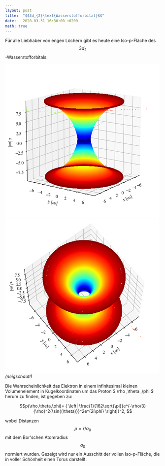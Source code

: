 ```yaml
---
layout: post
title:  "$$3d_{2}\text{Wasserstofforbital}$$"
date:   2020-03-31 16:30:00 +0200
math: true
---
```


Für alle Liebhaber von engen Löchern gibt es heute eine Iso-p-Fläche des $$ 3d_{2} $$-Wasserstofforbitals:

![](/figures/h_atom_1.png)
![](/figures/h_atom_2.png)
*(neigschaut!)*

Die Wahrscheinlichkeit das Elektron in einem infinitesimal kleinen Volumenelement in Kugelkoordinaten um das Proton $ \rho ,\theta ,\phi $ herum zu finden, ist gegeben zu:

$$p(\rho,\theta,\phi)= { \left| \frac{1}{162\sqrt{\pi}}e^{-\rho/3}{\rho}^2{\sin{(\theta)}}^2e^{2i\phi} \right|}^2, $$

wobei Distanzen $$\rho = r/a_0$$ mit dem Bor'schen Atomradius $$a_0$$ normiert wurden. Gezeigt wird nur ein Ausschitt der vollen Iso-p-Fläche, die in voller Schönheit einen Torus darstellt.
